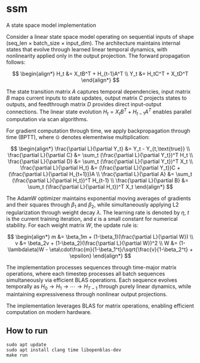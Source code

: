 # ssm
A state space model implementation

Consider a linear state space model operating on sequential inputs of shape (seq_len × batch_size × input_dim). The architecture maintains internal states that evolve through learned linear temporal dynamics, with nonlinearity applied only in the output projection. The forward propagation follows:

$$
\begin{align*}
H_t &= X_tB^T + H_{t-1}A^T \\
Y_t &= H_tC^T + X_tD^T
\end{align*}
$$

The state transition matrix $A$ captures temporal dependencies, input matrix $B$ maps current inputs to state updates, output matrix $C$ projects states to outputs, and feedthrough matrix $D$ provides direct input-output connections. The linear state evolution $H_t = X_tB^T + H_{t-1}A^T$ enables parallel computation via scan algorithms.

For gradient computation through time, we apply backpropagation through time (BPTT), where $\odot$ denotes elementwise multiplication:

$$
\begin{align*}
\frac{\partial L}{\partial Y_t} &= Y_t - Y_{t,\text{true}} \\
\frac{\partial L}{\partial C} &= \sum_t (\frac{\partial L}{\partial Y_t})^T H_t \\
\frac{\partial L}{\partial D} &= \sum_t (\frac{\partial L}{\partial Y_t})^T X_t \\
\frac{\partial L}{\partial H_t} &= (\frac{\partial L}{\partial Y_t})C + (\frac{\partial L}{\partial H_{t+1}})A \\
\frac{\partial L}{\partial A} &= \sum_t (\frac{\partial L}{\partial H_t})^T H_{t-1} \\
\frac{\partial L}{\partial B} &= \sum_t (\frac{\partial L}{\partial H_t})^T X_t
\end{align*}
$$

The AdamW optimizer maintains exponential moving averages of gradients and their squares through $\beta_1$ and $\beta_2$, while simultaneously applying L2 regularization through weight decay $\lambda$. The learning rate is denoted by $\eta$, $t$ is the current training iteration, and $\epsilon$ is a small constant for numerical stability. For each weight matrix $W$, the update rule is:

$$
\begin{align*}
m &= \beta_1m + (1-\beta_1)(\frac{\partial L}{\partial W}) \\
v &= \beta_2v + (1-\beta_2)(\frac{\partial L}{\partial W})^2 \\
W &= (1-\lambda\eta)W - \eta\cdot\frac{m}{1-\beta_1^t}/\sqrt{\frac{v}{1-\beta_2^t} + \epsilon}
\end{align*}
$$

The implementation processes sequences through time-major matrix operations, where each timestep processes all batch sequences simultaneously via efficient BLAS operations. Each sequence evolves temporally as $H_0 \rightarrow H_1 \rightarrow \cdots \rightarrow H_{T-1}$ through purely linear dynamics, while maintaining expressiveness through nonlinear output projections.

The implementation leverages BLAS for matrix operations, enabling efficient computation on modern hardware.

## How to run
```
sudo apt update
sudo apt install clang time libopenblas-dev
make run
```